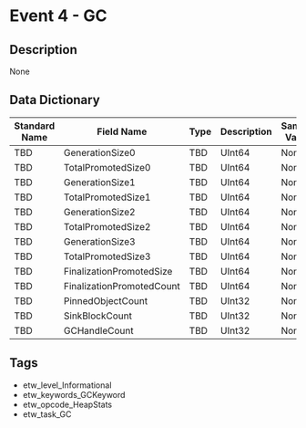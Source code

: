 # Event 4 - GC

## Description
None

## Data Dictionary
|Standard Name|Field Name|Type|Description|Sample Value|
|---|---|---|---|---|
|TBD|GenerationSize0|TBD|UInt64|None|None|
|TBD|TotalPromotedSize0|TBD|UInt64|None|None|
|TBD|GenerationSize1|TBD|UInt64|None|None|
|TBD|TotalPromotedSize1|TBD|UInt64|None|None|
|TBD|GenerationSize2|TBD|UInt64|None|None|
|TBD|TotalPromotedSize2|TBD|UInt64|None|None|
|TBD|GenerationSize3|TBD|UInt64|None|None|
|TBD|TotalPromotedSize3|TBD|UInt64|None|None|
|TBD|FinalizationPromotedSize|TBD|UInt64|None|None|
|TBD|FinalizationPromotedCount|TBD|UInt64|None|None|
|TBD|PinnedObjectCount|TBD|UInt32|None|None|
|TBD|SinkBlockCount|TBD|UInt32|None|None|
|TBD|GCHandleCount|TBD|UInt32|None|None|

## Tags
* etw_level_Informational
* etw_keywords_GCKeyword
* etw_opcode_HeapStats
* etw_task_GC